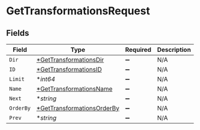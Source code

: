 # GetTransformationsRequest


## Fields

| Field                                                                              | Type                                                                               | Required                                                                           | Description                                                                        |
| ---------------------------------------------------------------------------------- | ---------------------------------------------------------------------------------- | ---------------------------------------------------------------------------------- | ---------------------------------------------------------------------------------- |
| `Dir`                                                                              | [*GetTransformationsDir](../../models/operations/gettransformationsdir.md)         | :heavy_minus_sign:                                                                 | N/A                                                                                |
| `ID`                                                                               | [*GetTransformationsID](../../models/operations/gettransformationsid.md)           | :heavy_minus_sign:                                                                 | N/A                                                                                |
| `Limit`                                                                            | **int64*                                                                           | :heavy_minus_sign:                                                                 | N/A                                                                                |
| `Name`                                                                             | [*GetTransformationsName](../../models/operations/gettransformationsname.md)       | :heavy_minus_sign:                                                                 | N/A                                                                                |
| `Next`                                                                             | **string*                                                                          | :heavy_minus_sign:                                                                 | N/A                                                                                |
| `OrderBy`                                                                          | [*GetTransformationsOrderBy](../../models/operations/gettransformationsorderby.md) | :heavy_minus_sign:                                                                 | N/A                                                                                |
| `Prev`                                                                             | **string*                                                                          | :heavy_minus_sign:                                                                 | N/A                                                                                |